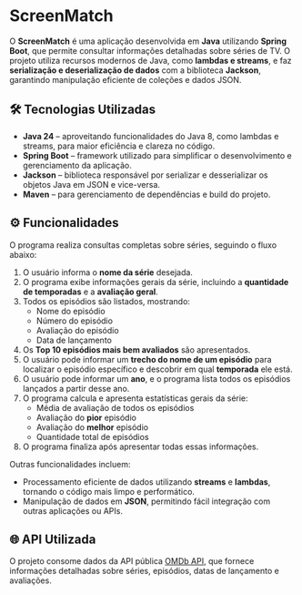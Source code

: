 # ScreenMatch

O **ScreenMatch** é uma aplicação desenvolvida em **Java** utilizando **Spring Boot**, que permite consultar informações detalhadas sobre séries de TV. O projeto utiliza recursos modernos de Java, como **lambdas e streams**, e faz **serialização e deserialização de dados** com a biblioteca **Jackson**, garantindo manipulação eficiente de coleções e dados JSON.  

## 🛠️ Tecnologias Utilizadas

- **Java 24** – aproveitando funcionalidades do Java 8, como lambdas e streams, para maior eficiência e clareza no código.  
- **Spring Boot** – framework utilizado para simplificar o desenvolvimento e gerenciamento da aplicação.  
- **Jackson** – biblioteca responsável por serializar e desserializar os objetos Java em JSON e vice-versa.  
- **Maven** – para gerenciamento de dependências e build do projeto.  

## ⚙️ Funcionalidades

O programa realiza consultas completas sobre séries, seguindo o fluxo abaixo:

1. O usuário informa o **nome da série** desejada.  
2. O programa exibe informações gerais da série, incluindo a **quantidade de temporadas** e a **avaliação geral**.  
3. Todos os episódios são listados, mostrando:  
   - Nome do episódio  
   - Número do episódio  
   - Avaliação do episódio  
   - Data de lançamento  
4. Os **Top 10 episódios mais bem avaliados** são apresentados.  
5. O usuário pode informar um **trecho do nome de um episódio** para localizar o episódio específico e descobrir em qual **temporada** ele está.  
6. O usuário pode informar um **ano**, e o programa lista todos os episódios lançados a partir desse ano.  
7. O programa calcula e apresenta estatísticas gerais da série:  
   - Média de avaliação de todos os episódios  
   - Avaliação do **pior** episódio  
   - Avaliação do **melhor** episódio  
   - Quantidade total de episódios  
8. O programa finaliza após apresentar todas essas informações.  

Outras funcionalidades incluem:  

- Processamento eficiente de dados utilizando **streams** e **lambdas**, tornando o código mais limpo e performático.  
- Manipulação de dados em **JSON**, permitindo fácil integração com outras aplicações ou APIs.  

## 🌐 API Utilizada

O projeto consome dados da API pública [OMDb API](https://www.omdbapi.com/), que fornece informações detalhadas sobre séries, episódios, datas de lançamento e avaliações.  
